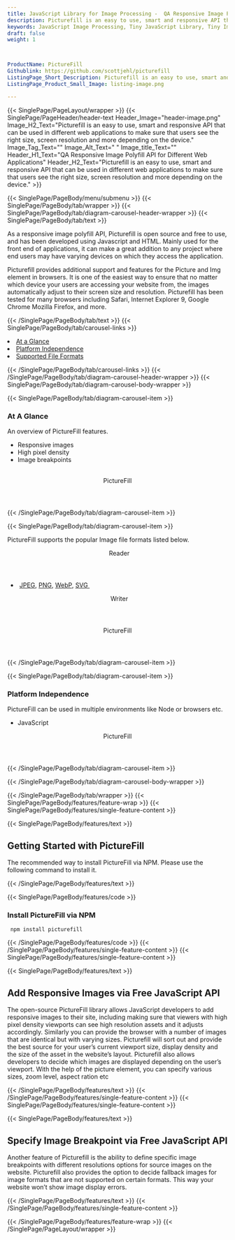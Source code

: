 ```yaml
---
title: JavaScript Library for Image Processing -  QA Responsive Image Polyfill API for Different Web Applications
description: Picturefill is an easy to use, smart and responsive API that can be used in different web applications to make sure that users see the right size, screen resolution and more depending on the device
keywords: JavaScript Image Processing, Tiny JavaScript Library, Tiny Image Processing Library,  image processing, JavaScript images, image processing library, JavaScript PNG API, JavaScript JPG, JavaScript image API, JavaScript Image creation, Modify images
draft: false
weight: 1



ProductName: PictureFill
Githublink: https://github.com/scottjehl/picturefill
ListingPage_Short_Description: Picturefill is an easy to use, smart and responsive API that can be used in different web applications to make sure that users see the right size, screen resolution and more depending on the device.
ListingPage_Product_Small_Image: listing-image.png 

---
```


{{< SinglePage/PageLayout/wrapper >}}
{{< SinglePage/PageHeader/header-text
Header_Image="header-image.png"
Image_H2_Text="Picturefill is an easy to use, smart and responsive API that can be used in different web applications to make sure that users see the right size, screen resolution and more depending on the device."
Image_Tag_Text=""
Image_Alt_Text=" "
Image_title_Text=""
Header_H1_Text="QA Responsive Image Polyfill API for Different Web Applications"
Header_H2_Text="Picturefill is an easy to use, smart and responsive API that can be used in different web applications to make sure that users see the right size, screen resolution and more depending on the device." >}}

{{< SinglePage/PageBody/menu/submenu >}}
{{< SinglePage/PageBody/tab/wrapper >}}
{{< SinglePage/PageBody/tab/diagram-carousel-header-wrapper >}}
{{< SinglePage/PageBody/tab/text >}}



<p>As a responsive image polyfill API, Picturefill is open source and free to use, and has been developed using Javascript and HTML. Mainly used for the front end of applications, it can make a great addition to any project where end users may have varying devices on which they access the application.</p>
<p>Picturefill provides additional support and features for the Picture and Img element in browsers. It is one of the easiest way to ensure that no matter which device your users are accessing your website from, the images automatically adjust to their screen size and resolution. Picturefill has been tested for many browsers including Safari, Internet Explorer 9, Google Chrome Mozilla Firefox, and more.</p>

{{< /SinglePage/PageBody/tab/text >}}
{{< SinglePage/PageBody/tab/carousel-links >}}

<li data-target="#diagramcarousel" data-slide-to="0"><a href="#">At a Glance</a></li>
<li data-target="#diagramcarousel" data-slide-to="2"><a href="#">Platform Independence</a></li>
<li data-target="#diagramcarousel" data-slide-to="1"><a class="activetab" href="#">Supported File Formats</a></li>


{{< /SinglePage/PageBody/tab/carousel-links >}}
{{< /SinglePage/PageBody/tab/diagram-carousel-header-wrapper >}}
{{< SinglePage/PageBody/tab/diagram-carousel-body-wrapper >}}

{{< SinglePage/PageBody/tab/diagram-carousel-item >}}
<h3>At A Glance</h3>
<p>An overview of PictureFill features.</p>
<div class="diagram1 d1-poi">
<div class="d1-row">
<div class="d1-col d1-right">
<ul>
<li>Responsive images</li>
<li>High pixel density</li>
<li>Image breakpoints</li>
</ul>
</div>
<div class="d1-col d1-left"> </div>
</div>
<div class="d1-logo" style="border: none;"><header>PictureFill</header><footer><small></small></footer></div>
<!--/logo--></div>
<!--/diagram1-->
{{< /SinglePage/PageBody/tab/diagram-carousel-item >}}

{{< SinglePage/PageBody/tab/diagram-carousel-item >}}
<p>PictureFill supports the popular Image file formats listed below.</p>
<div class="diagram1 d2  d1-poi">
<div class="d1-row">
<div class="d1-col d1-left"><header><i class="fa fa-arrows-v "> </i> Reader</header>
<ul>
<li> <a href="https://docs.fileformat.com/image/jpeg/">JPEG</a>, <a href="https://docs.fileformat.com/image/png/">PNG</a>, <a href="https://docs.fileformat.com/image/webp/">WebP</a>, <a href="https://docs.fileformat.com/page-description-language/svg/">SVG </a>  </li>
</ul>
</div>
<!--/left-->
<div class="d1-col d1-right"><header><i class="fa  fa-long-arrow-down"> </i> Writer</header></div>
<!--/right--></div>
<!--/row-->
<div class="d1-logo" style="border: none;"><header>PictureFill</header><footer><small></small></footer></div>
<!--/logo--></div>
<!--/diagram2-->
{{< /SinglePage/PageBody/tab/diagram-carousel-item >}}

{{< SinglePage/PageBody/tab/diagram-carousel-item >}}
<h3>Platform Independence</h3>
<p>PictureFill can be used in multiple environments like Node or browsers etc.</p>
<div class="diagram1 d1-poi">
<div class="d1-row">
<div class="d1-col d1-right">
<ul>
<li>JavaScript </li>
</ul>
</div>
<!--/right--></div>
<!--/row-->
<div class="d1-logo" style="border: none;"><header>PictureFill</header><footer><small></small></footer></div>
<!--/logo--></div>
<!--/diagram2 -->
{{< /SinglePage/PageBody/tab/diagram-carousel-item >}}

{{< /SinglePage/PageBody/tab/diagram-carousel-body-wrapper >}}

{{< /SinglePage/PageBody/tab/wrapper >}}
{{< SinglePage/PageBody/features/feature-wrap >}}
{{< SinglePage/PageBody/features/single-feature-content >}}

{{< SinglePage/PageBody/features/text >}}
<h2 class="h2title">Getting Started with PictureFill</h2>
<p>The recommended way to install PictureFill via NPM. Please use the following command to install it.</p>
{{< /SinglePage/PageBody/features/text >}}

{{< SinglePage/PageBody/features/code >}}
<h3><strong>Install PictureFill via NPM</strong></h3>
<pre><code class="html"> npm install picturefill</code></pre>


{{< /SinglePage/PageBody/features/code >}}
{{< /SinglePage/PageBody/features/single-feature-content >}}
{{< SinglePage/PageBody/features/single-feature-content >}}

{{< SinglePage/PageBody/features/text >}}
<h2 class="h2title">Add Responsive Images via Free JavaScript API</h2>
<p>The open-source PictureFill library allows JavaScript developers to add responsive images to their site, including making sure that viewers with high pixel density viewports can see high resolution assets and it adjusts accordingly. Similarly you can provide the browser with a number of images that are identical but with varying sizes. Picturefill will sort out and provide the best source for your user’s current viewport size, display density and the size of the asset in the website’s layout. Picturefill also allows developers to decide which images are displayed depending on the user’s viewport. With the help of the picture element, you can specify various sizes, zoom level, aspect ration etc</p>

{{< /SinglePage/PageBody/features/text >}}
{{< /SinglePage/PageBody/features/single-feature-content >}}
{{< SinglePage/PageBody/features/single-feature-content >}}

{{< SinglePage/PageBody/features/text >}}
<h2 class="h2title">Specify Image Breakpoint via Free JavaScript API</h2>
<p>Another feature of Picturefill is the ability to define specific image breakpoints with different resolutions options for source images on the website. Picturefill also provides the option to decide fallback images for image formats that are not supported on certain formats. This way your website won’t show image display errors.</p>

{{< /SinglePage/PageBody/features/text >}}
{{< /SinglePage/PageBody/features/single-feature-content >}}

{{< /SinglePage/PageBody/features/feature-wrap >}}
{{< /SinglePage/PageLayout/wrapper >}}